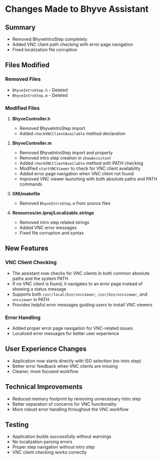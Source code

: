 # Changes Made to Bhyve Assistant

## Summary
- Removed BhyveIntroStep completely
- Added VNC client path checking with error page navigation
- Fixed localization file corruption

## Files Modified

### Removed Files
- `BhyveIntroStep.h` - Deleted
- `BhyveIntroStep.m` - Deleted

### Modified Files

1. **BhyveController.h**
   - Removed BhyveIntroStep import
   - Added `checkVNCClientAvailable` method declaration

2. **BhyveController.m**
   - Removed BhyveIntroStep import and property
   - Removed intro step creation in `showAssistant`
   - Added `checkVNCClientAvailable` method with PATH checking
   - Modified `startVNCViewer` to check for VNC client availability
   - Added error page navigation when VNC client not found
   - Improved VNC viewer launching with both absolute paths and PATH commands

3. **GNUmakefile**
   - Removed `BhyveIntroStep.m` from source files

4. **Resources/en.lproj/Localizable.strings**
   - Removed intro step related strings
   - Added VNC error messages
   - Fixed file corruption and syntax

## New Features

### VNC Client Checking
- The assistant now checks for VNC clients in both common absolute paths and the system PATH
- If no VNC client is found, it navigates to an error page instead of showing a status message
- Supports both `/usr/local/bin/vncviewer`, `/usr/bin/vncviewer`, and `vncviewer` in PATH
- Provides helpful error messages guiding users to install VNC viewers

### Error Handling
- Added proper error page navigation for VNC-related issues
- Localized error messages for better user experience

## User Experience Changes
- Application now starts directly with ISO selection (no intro step)
- Better error feedback when VNC clients are missing
- Cleaner, more focused workflow

## Technical Improvements
- Reduced memory footprint by removing unnecessary intro step
- Better separation of concerns for VNC functionality
- More robust error handling throughout the VNC workflow

## Testing
- Application builds successfully without warnings
- No localization parsing errors
- Proper step navigation without intro step
- VNC client checking works correctly
